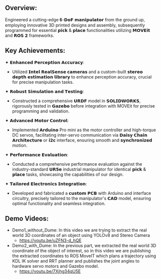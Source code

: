 ## Overview:
Engineered a cutting-edge 𝟔-𝗗𝗼𝗙 𝗺𝗮𝗻𝗶𝗽𝘂𝗹𝗮𝘁𝗼𝗿 from the ground up, employing innovative 3D printed designs and assembly, subsequently programmed for essential 𝗽𝗶𝗰𝗸 & 𝗽𝗹𝗮𝗰𝗲 functionalities utilizing 𝗠𝗢𝗩𝗘𝗶𝘁 and 𝗥𝗢𝗦 𝟮 frameworks.


## Key Achievements:
✦ 𝗘𝗻𝗵𝗮𝗻𝗰𝗲𝗱 𝗣𝗲𝗿𝗰𝗲𝗽𝘁𝗶𝗼𝗻 𝗔𝗰𝗰𝘂𝗿𝗮𝗰𝘆:
- Utilized 𝗜𝗻𝘁𝗲𝗹 𝗥𝗲𝗮𝗹𝗦𝗲𝗻𝘀𝗲 𝗰𝗮𝗺𝗲𝗿𝗮𝘀 and a custom-built 𝘀𝘁𝗲𝗿𝗲𝗼 𝗱𝗲𝗽𝘁𝗵 𝗲𝘀𝘁𝗶𝗺𝗮𝘁𝗶𝗼𝗻 𝗹𝗶𝗯𝗿𝗮𝗿𝘆 to enhance perception accuracy, crucial for precise manipulation tasks.

✦ 𝗥𝗼𝗯𝘂𝘀𝘁 𝗦𝗶𝗺𝘂𝗹𝗮𝘁𝗶𝗼𝗻 𝗮𝗻𝗱 𝗧𝗲𝘀𝘁𝗶𝗻𝗴:
- Constructed a comprehensive 𝗨𝗥𝗗𝗙 model in 𝗦𝗢𝗟𝗜𝗗𝗪𝗢𝗥𝗞𝗦, rigorously tested in 𝗚𝗮𝘇𝗲𝗯𝗼 before integration with MOVEit for precise programming and validation.

✦ 𝗔𝗱𝘃𝗮𝗻𝗰𝗲𝗱 𝗠𝗼𝘁𝗼𝗿 𝗖𝗼𝗻𝘁𝗿𝗼𝗹:
- Implemented 𝗔𝗿𝗱𝘂𝗶𝗻𝗼 Pro mini as the motor controller and high-torque DC servos, facilitating inter-servo communication via 𝗗𝗮𝗶𝘀𝘆 𝗖𝗵𝗮𝗶𝗻 𝗔𝗿𝗰𝗵𝗶𝘁𝗲𝗰𝘁𝘂𝗿𝗲 or 𝗶𝟮𝗰 interface, ensuring smooth and 𝘀𝘆𝗻𝗰𝗵𝗿𝗼𝗻𝗶𝘇𝗲𝗱 motion.

✦ 𝗣𝗲𝗿𝗳𝗼𝗿𝗺𝗮𝗻𝗰𝗲 𝗘𝘃𝗮𝗹𝘂𝗮𝘁𝗶𝗼𝗻:
- Conducted a comprehensive performance evaluation against the industry-standard 𝗨𝗥𝟱𝗲 industrial manipulator for identical 𝗽𝗶𝗰𝗸 & 𝗽𝗹𝗮𝗰𝗲 tasks, showcasing the capabilities of our design.

✦ 𝗧𝗮𝗶𝗹𝗼𝗿𝗲𝗱 𝗘𝗹𝗲𝗰𝘁𝗿𝗼𝗻𝗶𝗰𝘀 𝗜𝗻𝘁𝗲𝗴𝗿𝗮𝘁𝗶𝗼𝗻:
- Developed and fabricated a 𝗰𝘂𝘀𝘁𝗼𝗺 𝗣𝗖𝗕 with Arduino and interface circuitry, precisely tailored to the manipulator's 𝗖𝗔𝗗 model, ensuring optimal functionality and seamless integration.


## Demo Videos:
- Demo1_without_Dume: In this video we are trying to extract the real world 3D coordinates of an object using YOLOv8 and Stereo Camera
    - https://youtu.be/uZFN3-d_hQE 
- Demo2_with_Dume: In the previous part, we extracted the real world 3D coordinate of the object of interest, so in this video we are publishing the extracted coordinates to ROS MoveIT which plans a trajectory using KDL IK solver and RRT planner and publishes the joint angles to hardware servo motors and Gazebo model.
    - https://youtu.be/7Xjhg34qU5E 
